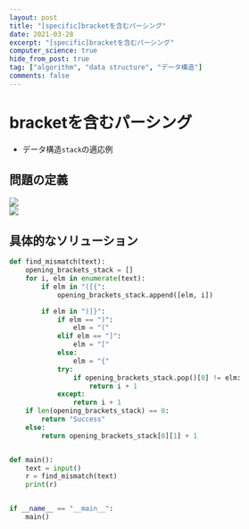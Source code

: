 ```yaml
---
layout: post
title: "[specific]bracketを含むパーシング"
date: 2021-03-28
excerpt: "[specific]bracketを含むパーシング"
computer_science: true
hide_from_post: true
tag: ["algorithm", "data structure", "データ構造"]
comments: false
---
```


# bracketを含むパーシング
 - データ構造`stack`の適応例

## 問題の定義

<div>
  <img src="https://user-images.githubusercontent.com/4949982/112729731-ff768a80-8f70-11eb-93d3-73350dc2e3c1.png">
</div>
<div>
  <img src="https://user-images.githubusercontent.com/4949982/112729740-030a1180-8f71-11eb-8722-ada1c9696466.png">
</div>

## 具体的なソリューション

```python
def find_mismatch(text):
    opening_brackets_stack = []
    for i, elm in enumerate(text):
        if elm in "([{":
            opening_brackets_stack.append([elm, i])

        if elm in ")]}":
            if elm == ")":
                elm = "("
            elif elm == "]":
                elm = "["
            else:
                elm = "{"
            try:
                if opening_brackets_stack.pop()[0] != elm:
                    return i + 1
            except:
                return i + 1
    if len(opening_brackets_stack) == 0:
        return "Success"
    else:
        return opening_brackets_stack[0][1] + 1


def main():
    text = input()
    r = find_mismatch(text)
    print(r)


if __name__ == "__main__":
    main()
```
